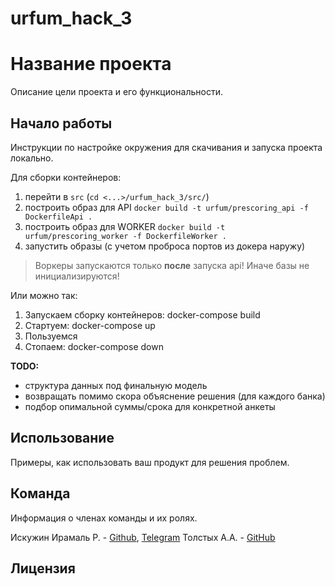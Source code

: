 # urfum_hack_3
# Название проекта

Описание цели проекта и его функциональности.

## Начало работы

Инструкции по настройке окружения для скачивания и запуска проекта локально.

Для сборки контейнеров:

1. перейти в `src` (`cd <...>/urfum_hack_3/src/`)
2. построить образ для API `docker build -t urfum/prescoring_api -f DockerfileApi .`
3. построить образ для WORKER `docker build -t urfum/prescoring_worker -f DockerfileWorker .`
4. запустить образы (с учетом проброса портов из докера наружу)

> Воркеры запускаются только **после** запуска api! Иначе базы не инициализируются!

Или можно так:
1. Запускаем сборку контейнеров: docker-compose build
2. Стартуем: docker-compose up
3. Пользуемся
4. Стопаем: docker-compose down

**TODO:**

* структура данных под финальную модель
* возвращать помимо скора объяснение решения (для каждого банка)
* подбор опимальной суммы/срока для конкретной анкеты

## Использование

Примеры, как использовать ваш продукт для решения проблем.

## Команда

Информация о членах команды и их ролях.

Искужин Ирамаль Р. - [Github](https://github.com/Lemeri02), [Telegram](https://t.me/lemeri)
Толстых А.А. - [GitHub](https://github.com/xausssr)

## Лицензия

